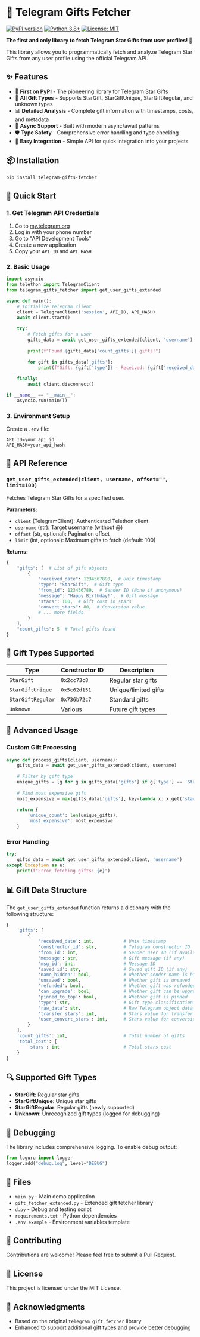 # 🎁 Telegram Gifts Fetcher

[![PyPI version](https://badge.fury.io/py/telegram-gifts-fetcher.svg)](https://badge.fury.io/py/telegram-gifts-fetcher)
[![Python 3.8+](https://img.shields.io/badge/python-3.8+-blue.svg)](https://www.python.org/downloads/)
[![License: MIT](https://img.shields.io/badge/License-MIT-yellow.svg)](https://opensource.org/licenses/MIT)

**The first and only library to fetch Telegram Star Gifts from user profiles! 🌟**

This library allows you to programmatically fetch and analyze Telegram Star Gifts from any user profile using the official Telegram API.

## ✨ Features

- 🎯 **First on PyPI** - The pioneering library for Telegram Star Gifts
- 🔄 **All Gift Types** - Supports StarGift, StarGiftUnique, StarGiftRegular, and unknown types
- 📊 **Detailed Analysis** - Complete gift information with timestamps, costs, and metadata
- 🚀 **Async Support** - Built with modern async/await patterns
- 🛡️ **Type Safety** - Comprehensive error handling and type checking
- 📱 **Easy Integration** - Simple API for quick integration into your projects

## 📦 Installation

```bash
pip install telegram-gifts-fetcher
```

## 🚀 Quick Start

### 1. Get Telegram API Credentials

1. Go to [my.telegram.org](https://my.telegram.org)
2. Log in with your phone number
3. Go to "API Development Tools"
4. Create a new application
5. Copy your `API_ID` and `API_HASH`

### 2. Basic Usage

```python
import asyncio
from telethon import TelegramClient
from telegram_gifts_fetcher import get_user_gifts_extended

async def main():
    # Initialize Telegram client
    client = TelegramClient('session', API_ID, API_HASH)
    await client.start()
    
    try:
        # Fetch gifts for a user
        gifts_data = await get_user_gifts_extended(client, 'username')
        
        print(f"Found {gifts_data['count_gifts']} gifts!")
        
        for gift in gifts_data['gifts']:
            print(f"Gift: {gift['type']} - Received: {gift['received_date']}")
            
    finally:
        await client.disconnect()

if __name__ == "__main__":
    asyncio.run(main())
```

### 3. Environment Setup

Create a `.env` file:

```env
API_ID=your_api_id
API_HASH=your_api_hash
```

## 📖 API Reference

### `get_user_gifts_extended(client, username, offset="", limit=100)`

Fetches Telegram Star Gifts for a specified user.

**Parameters:**
- `client` (TelegramClient): Authenticated Telethon client
- `username` (str): Target username (without @)
- `offset` (str, optional): Pagination offset
- `limit` (int, optional): Maximum gifts to fetch (default: 100)

**Returns:**
```python
{
    "gifts": [  # List of gift objects
        {
            "received_date": 1234567890,  # Unix timestamp
            "type": "StarGift",  # Gift type
            "from_id": 123456789,  # Sender ID (None if anonymous)
            "message": "Happy Birthday!",  # Gift message
            "stars": 100,  # Gift cost in stars
            "convert_stars": 80,  # Conversion value
            # ... more fields
        }
    ],
    "count_gifts": 5  # Total gifts found
}
```

## 🎯 Gift Types Supported

| Type | Constructor ID | Description |
|------|----------------|-------------|
| `StarGift` | `0x2cc73c8` | Regular star gifts |
| `StarGiftUnique` | `0x5c62d151` | Unique/limited gifts |
| `StarGiftRegular` | `0x736b72c7` | Standard gifts |
| `Unknown` | Various | Future gift types |

## 🔧 Advanced Usage

### Custom Gift Processing

```python
async def process_gifts(client, username):
    gifts_data = await get_user_gifts_extended(client, username)
    
    # Filter by gift type
    unique_gifts = [g for g in gifts_data['gifts'] if g['type'] == 'StarGiftUnique']
    
    # Find most expensive gift
    most_expensive = max(gifts_data['gifts'], key=lambda x: x.get('stars', 0))
    
    return {
        'unique_count': len(unique_gifts),
        'most_expensive': most_expensive
    }
```

### Error Handling

```python
try:
    gifts_data = await get_user_gifts_extended(client, 'username')
except Exception as e:
    print(f"Error fetching gifts: {e}")
```

## 📊 Gift Data Structure

The `get_user_gifts_extended` function returns a dictionary with the following structure:

```python
{
    'gifts': [
        {
            'received_date': int,           # Unix timestamp
            'constructor_id': str,          # Telegram constructor ID
            'from_id': int,                 # Sender user ID (if available)
            'message': str,                 # Gift message (if any)
            'msg_id': int,                  # Message ID
            'saved_id': str,                # Saved gift ID (if any)
            'name_hidden': bool,            # Whether sender name is hidden
            'unsaved': bool,                # Whether gift is unsaved
            'refunded': bool,               # Whether gift was refunded
            'can_upgrade': bool,            # Whether gift can be upgraded
            'pinned_to_top': bool,          # Whether gift is pinned
            'type': str,                    # Gift type classification
            'raw_data': str,                # Raw Telegram object data
            'transfer_stars': int,          # Stars value for transfer (if applicable)
            'user_convert_stars': int,      # Stars value for conversion (if applicable)
        }
    ],
    'count_gifts': int,                     # Total number of gifts
    'total_cost': {
        'stars': int                        # Total stars cost
    }
}
```

## 🔍 Supported Gift Types

- **StarGift**: Regular star gifts
- **StarGiftUnique**: Unique star gifts
- **StarGiftRegular**: Regular gifts (newly supported)
- **Unknown**: Unrecognized gift types (logged for debugging)

## 🐛 Debugging

The library includes comprehensive logging. To enable debug output:

```python
from loguru import logger
logger.add("debug.log", level="DEBUG")
```

## 📝 Files

- `main.py` - Main demo application
- `gift_fetcher_extended.py` - Extended gift fetcher library
- `d.py` - Debug and testing script
- `requirements.txt` - Python dependencies
- `.env.example` - Environment variables template

## 🤝 Contributing

Contributions are welcome! Please feel free to submit a Pull Request.

## 📄 License

This project is licensed under the MIT License.

## 🙏 Acknowledgments

- Based on the original `telegram_gift_fetcher` library
- Enhanced to support additional gift types and provide better debugging